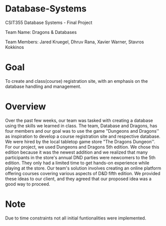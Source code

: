 # Database-Systems
CSIT355 Database Systems - Final Project   

Team Name: Dragons & Databases   

Team Members: Jared Kruegel, Dhruv Rana, Xavier Warner, Stavros Kokkinos

# Goal 
To create and class(course) registration site, with an emphasis on the database handling and management.

# Overview
 Over the past few weeks, our team was tasked with creating a database using the skills
 we learned in class. The team, Database and Dragons, has four members and our goal was to use
 the game "Dungeons and Dragons'' as inspiration to develop a course registration site and
 respective database. We were hired by the local tabletop game store "The Dragons Dungeon''.
 For our project, we used Dungeons and Dragons 5th edition. We chose this edition because it
 was the newest addition and we realized that many participants in the store's annual DND parties
 were newcomers to the 5th edition. They only had a limited time to get hands-on experience
 while playing at the store. Our team's solution involves creating an online platform offering
 courses covering various aspects of D&D fifth edition. We provided these ideas to our client, and
 they agreed that our proposed idea was a good way to proceed.

 # Note
 Due to time constraints not all initial funtionalities were implemented.
